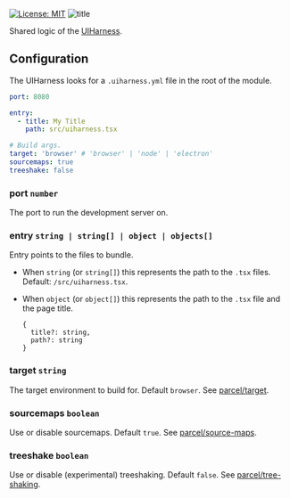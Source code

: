 [![License: MIT](https://img.shields.io/badge/License-MIT-green.svg)](https://opensource.org/licenses/MIT)
![title](https://user-images.githubusercontent.com/185555/51221318-de33b000-199d-11e9-8ad8-b244c1aab3e4.jpg)

Shared logic of the [UIHarness](https://uiharness.com).


## Configuration
The UIHarness looks for a `.uiharness.yml` file in the root of the module.

```yaml
port: 8080

entry:
  - title: My Title
    path: src/uiharness.tsx

# Build args.
target: 'browser' # 'browser' | 'node' | 'electron'
sourcemaps: true
treeshake: false
```

### port `number`

The port to run the development server on.

### entry `string | string[] | object | objects[]`

Entry points to the files to bundle.

- When `string` (or `string[]`) this represents the path to the `.tsx` files. Default: `/src/uiharness.tsx`.

- When `object` (or `object[]`) this represents the path to the `.tsx` file and the page title.

  ```
  {
    title?: string,
    path?: string
  }
  ```

### target `string`

The target environment to build for. Default `browser`.
See [parcel/target](https://parceljs.org/cli.html#target).

### sourcemaps `boolean`

Use or disable sourcemaps. Default `true`.
See [parcel/source-maps](https://parceljs.org/cli.html#disable-source-maps).

### treeshake `boolean`

Use or disable (experimental) treeshaking. Default `false`.
See [parcel/tree-shaking](https://parceljs.org/cli.html#enable-experimental-scope-hoisting/tree-shaking-support).
